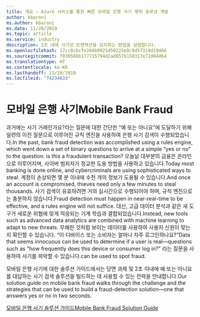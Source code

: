 ```yaml
---
title: 개요 — Azure 서비스를 통한 빠른 모바일 은행 사기 행위 솔루션 개발
author: kbaroni
ms.author: kbaroni
ms.date: 11/20/2019
ms.topic: article
ms.service: industry
description: 2초 내에 사기성 트랜잭션을 감지하는 방법을 설명합니다.
ms.openlocfilehash: 17cc8cbcfe260b0925d50223e8c9d57319d19466
ms.sourcegitcommit: f030566b177715794d2ad857b150317e72d04d64
ms.translationtype: HT
ms.contentlocale: ko-KR
ms.lasthandoff: 11/20/2019
ms.locfileid: "74234633"
---
```

# <a name="mobile-bank-fraud"></a><span data-ttu-id="ffda0-103">모바일 은행 사기</span><span class="sxs-lookup"><span data-stu-id="ffda0-103">Mobile Bank Fraud</span></span>

<span data-ttu-id="ffda0-104">과거에는 사기 거래인가요?라는 질문에 대한 간단한 “예 또는 아니요”에 도달하기 위해 일련의 이진 질문으로 이루어진 규칙 엔진을 사용하여 은행 사기 검색이 수행되었습니다.</span><span class="sxs-lookup"><span data-stu-id="ffda0-104">In the past, bank fraud detection was accomplished using a rules engine, which went down a set of binary questions to arrive at a simple “yes or no” to the question: is this a fraudulent transaction?</span></span> <span data-ttu-id="ffda0-105">오늘날 대부분의 금융은 온라인으로 이루어지며, 사이버 범죄자가 정교한 도용 방법을 사용하고 있습니다.</span><span class="sxs-lookup"><span data-stu-id="ffda0-105">Today most banking is done online, and cybercriminals are using sophisticated ways to steal.</span></span> <span data-ttu-id="ffda0-106">계정이 손상되면 몇 분 이내에 수천 개의 정보가 도용될 수 있습니다.</span><span class="sxs-lookup"><span data-stu-id="ffda0-106">And once an account is compromised, thieves need only a few minutes to steal thousands.</span></span> <span data-ttu-id="ffda0-107">사기 검색이 유효하려면 거의 실시간으로 수행되어야 하며, 규칙 엔진으로는 충분하지 않습니다.</span><span class="sxs-lookup"><span data-stu-id="ffda0-107">Fraud detection must happen in near-real-time to be effective, and a rules engine will not suffice.</span></span> <span data-ttu-id="ffda0-108">대신, 고급 데이터 분석과 같은 새 도구가 새로운 위협에 맞게 적응되는 기계 학습과 결합되었습니다.</span><span class="sxs-lookup"><span data-stu-id="ffda0-108">Instead, new tools such as advanced data analytics are combined with machine learning to adapt to new threats.</span></span> <span data-ttu-id="ffda0-109">무해한 것처럼 보이는 데이터를 사용하여 사용자 신원이 맞는지 확인할 수 있습니다. “이 디바이스 또는 소비자는 얼마나 자주 로그인하나요?”</span><span class="sxs-lookup"><span data-stu-id="ffda0-109">Data that seems innocuous can be used to determine if a user is real—questions such as "how frequently does this device or consumer log in?"</span></span> <span data-ttu-id="ffda0-110">라는 질문을 사용하여 사기를 파악할 수 있습니다.</span><span class="sxs-lookup"><span data-stu-id="ffda0-110">can be used to spot fraud.</span></span>

<span data-ttu-id="ffda0-111">모바일 은행 사기에 대한 솔루션 가이드에서는 당면 과제 및 2초 이내에 예 또는 아니요를 대답하는 사기 검색 솔루션을 빌드하는 데 사용할 수 있는 전략을 안내합니다.</span><span class="sxs-lookup"><span data-stu-id="ffda0-111">Our solution guide on mobile bank fraud walks through the challenge and the strategies that can be used to build a fraud-detection solution—one that answers yes or no in two seconds.</span></span>

[<span data-ttu-id="ffda0-112">모바일 은행 사기 솔루션 가이드</span><span class="sxs-lookup"><span data-stu-id="ffda0-112">Mobile Bank Fraud Solution Guide</span></span>](https://download.microsoft.com/download/0/1/5/0150425C-14C7-41F4-97EA-3DE57B678C51/IndSG_FraudDetection.pdf)

